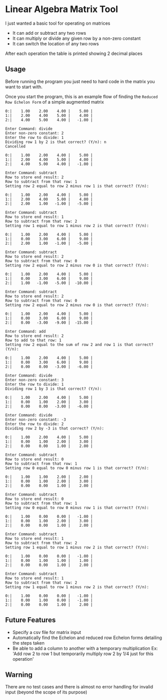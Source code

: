 # Linear Algebra Matrix Tool
I just wanted a basic tool for operating on matrices

* It can add or subtract any two rows
* It can multiply or divide any given row by a non-zero constant
* It can switch the location of any two rows

After each operation the table is printed showing 2 decimal places

## Usage
Before running the program you just need to hard code in the matrix you
want to start with.

Once you start the program, this is an example flow of finding the `Reduced Row Echelon Form` of a simple augmented matrix

```
0:|    1.00    2.00    4.00 |    5.00 |
1:|    2.00    4.00    5.00 |    4.00 |
2:|    4.00    5.00    4.00 |   -1.00 |
 
Enter Command: divide
Enter non-zero constant: 2
Enter the row to divide: 1
Dividing row 1 by 2 is that correct? (Y/n): n
Cancelled
 
0:|    1.00    2.00    4.00 |    5.00 |
1:|    2.00    4.00    5.00 |    4.00 |
2:|    4.00    5.00    4.00 |   -1.00 |
 
Enter Command: subtract
Row to store end result: 2
Row to subtract from that row: 1
Setting row 2 equal to row 2 minus row 1 is that correct? (Y/n): 
 
0:|    1.00    2.00    4.00 |    5.00 |
1:|    2.00    4.00    5.00 |    4.00 |
2:|    2.00    1.00   -1.00 |   -5.00 |
 
Enter Command: subtract
Row to store end result: 1
Row to subtract from that row: 2
Setting row 1 equal to row 1 minus row 2 is that correct? (Y/n): 
 
0:|    1.00    2.00    4.00 |    5.00 |
1:|    0.00    3.00    6.00 |    9.00 |
2:|    2.00    1.00   -1.00 |   -5.00 |
 
Enter Command: subtract
Row to store end result: 2
Row to subtract from that row: 0
Setting row 2 equal to row 2 minus row 0 is that correct? (Y/n): 
 
0:|    1.00    2.00    4.00 |    5.00 |
1:|    0.00    3.00    6.00 |    9.00 |
2:|    1.00   -1.00   -5.00 |  -10.00 |
 
Enter Command: subtract
Row to store end result: 2
Row to subtract from that row: 0
Setting row 2 equal to row 2 minus row 0 is that correct? (Y/n): 
 
0:|    1.00    2.00    4.00 |    5.00 |
1:|    0.00    3.00    6.00 |    9.00 |
2:|    0.00   -3.00   -9.00 |  -15.00 |
 
Enter Command: add
Row to store end result: 2
Row to add to that row: 1
Setting row 2 equal to the sum of row 2 and row 1 is that correct? (Y/n): 
 
0:|    1.00    2.00    4.00 |    5.00 |
1:|    0.00    3.00    6.00 |    9.00 |
2:|    0.00    0.00   -3.00 |   -6.00 |
 
Enter Command: divide
Enter non-zero constant: 3
Enter the row to divide: 1
Dividing row 1 by 3 is that correct? (Y/n): 
 
0:|    1.00    2.00    4.00 |    5.00 |
1:|    0.00    1.00    2.00 |    3.00 |
2:|    0.00    0.00   -3.00 |   -6.00 |
 
Enter Command: divide
Enter non-zero constant: -3
Enter the row to divide: 2
Dividing row 2 by -3 is that correct? (Y/n): 
 
0:|    1.00    2.00    4.00 |    5.00 |
1:|    0.00    1.00    2.00 |    3.00 |
2:|    0.00    0.00    1.00 |    2.00 |
 
Enter Command: subtract
Row to store end result: 0
Row to subtract from that row: 1
Setting row 0 equal to row 0 minus row 1 is that correct? (Y/n): 
 
0:|    1.00    1.00    2.00 |    2.00 |
1:|    0.00    1.00    2.00 |    3.00 |
2:|    0.00    0.00    1.00 |    2.00 |
 
Enter Command: subtract
Row to store end result: 0
Row to subtract from that row: 1
Setting row 0 equal to row 0 minus row 1 is that correct? (Y/n): 
 
0:|    1.00    0.00    0.00 |   -1.00 |
1:|    0.00    1.00    2.00 |    3.00 |
2:|    0.00    0.00    1.00 |    2.00 |
 
Enter Command: subtract
Row to store end result: 1
Row to subtract from that row: 2
Setting row 1 equal to row 1 minus row 2 is that correct? (Y/n): 
 
0:|    1.00    0.00    0.00 |   -1.00 |
1:|    0.00    1.00    1.00 |    1.00 |
2:|    0.00    0.00    1.00 |    2.00 |
 
Enter Command: subtract
Row to store end result: 1
Row to subtract from that row: 2
Setting row 1 equal to row 1 minus row 2 is that correct? (Y/n): 
 
0:|    1.00    0.00    0.00 |   -1.00 |
1:|    0.00    1.00    0.00 |   -1.00 |
2:|    0.00    0.00    1.00 |    2.00 |
```

## Future Features
- Specify a csv file for matrix input
- Automatically find the Echelon and reduced row Echelon forms detailing the steps taken
- Be able to add a column to another with a temporary multiplication Ex: 'Add row 2 to row 1 but temporarily multiply row 2 by 1/4 just for this operation'

## Warning
There are no test cases and there is almost no error handling for invalid input (beyond the scope of its purpose)
